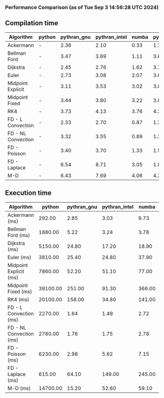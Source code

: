 ### Performance Comparison (as of Tue Sep  3 14:56:28 UTC 2024)
## Compilation time
Algorithm                 | python                    | pythran_gnu               | pythran_intel             | numba                     | pyccel_fortran_gnu        | pyccel_c_gnu              | pyccel_fortran_intel      | pyccel_c_intel           
------------------------- | ------------------------- | ------------------------- | ------------------------- | ------------------------- | ------------------------- | ------------------------- | ------------------------- | -------------------------
Ackermann                 | -                         | 2.36                      | 2.10                      | 0.33                      | 1.35                      | 1.25                      | 1.38                      | 1.34                     
Bellman Ford              | -                         | 3.47                      | 3.69                      | 1.11                      | 3.66                      | 3.94                      | 3.78                      | 4.45                     
Dijkstra                  | -                         | 2.45                      | 2.76                      | 1.62                      | 3.74                      | 3.98                      | 3.90                      | 4.44                     
Euler                     | -                         | 2.73                      | 3.08                      | 2.07                      | 3.66                      | 3.97                      | 3.78                      | 4.40                     
Midpoint Explicit         | -                         | 3.11                      | 3.53                      | 3.02                      | 3.86                      | 4.15                      | 3.95                      | 4.54                     
Midpoint Fixed            | -                         | 3.44                      | 3.80                      | 3.22                      | 3.89                      | 4.22                      | 4.01                      | 4.64                     
RK4                       | -                         | 3.73                      | 4.13                      | 3.76                      | 4.33                      | 4.59                      | 4.45                      | 5.03                     
FD - L Convection         | -                         | 2.33                      | 2.70                      | 0.87                      | 1.38                      | 3.90                      | 1.56                      | 4.38                     
FD - NL Convection        | -                         | 3.32                      | 3.55                      | 0.89                      | 1.38                      | 3.92                      | 1.56                      | 4.34                     
FD - Poisson              | -                         | 3.40                      | 3.70                      | 1.33                      | 1.51                      | 4.02                      | 2.73                      | 4.45                     
FD - Laplace              | -                         | 6.54                      | 8.71                      | 3.05                      | 1.80                      | 4.32                      | 2.06                      | 4.85                     
M-D                       | -                         | 6.43                      | 7.69                      | 4.06                      | 4.36                      | 4.46                      | 4.55                      | 5.25                     

## Execution time
Algorithm                 | python                    | pythran_gnu               | pythran_intel             | numba                     | pyccel_fortran_gnu        | pyccel_c_gnu              | pyccel_fortran_intel      | pyccel_c_intel           
------------------------- | ------------------------- | ------------------------- | ------------------------- | ------------------------- | ------------------------- | ------------------------- | ------------------------- | -------------------------
Ackermann (ms)            | 292.00                    | 2.85                      | 3.03                      | 9.73                      | 1.55                      | 1.50                      | 9.16                      | 4.76                     
Bellman Ford (ms)         | 1880.00                   | 5.22                      | 3.24                      | 3.78                      | 2.98                      | 5.94                      | -                         | 18.20                    
Dijkstra (ms)             | 5150.00                   | 24.80                     | 17.20                     | 18.90                     | 18.70                     | 29.70                     | -                         | 22.30                    
Euler (ms)                | 3810.00                   | 25.40                     | 24.80                     | 37.90                     | 15.60                     | 144.00                    | 13.50                     | 128.00                   
Midpoint Explicit (ms)    | 7860.00                   | 52.20                     | 51.10                     | 77.00                     | 22.70                     | 281.00                    | 15.40                     | 250.00                   
Midpoint Fixed (ms)       | 39100.00                  | 251.00                    | 91.30                     | 366.00                    | 75.30                     | 1390.00                   | 58.40                     | 1230.00                  
RK4 (ms)                  | 20100.00                  | 158.00                    | 34.80                     | 141.00                    | 34.20                     | 484.00                    | 37.40                     | 404.00                   
FD - L Convection (ms)    | 2270.00                   | 1.64                      | 1.49                      | 2.72                      | 1.82                      | 1.62                      | -                         | 4.20                     
FD - NL Convection (ms)   | 2780.00                   | 1.76                      | 1.75                      | 2.78                      | 2.10                      | 1.98                      | -                         | 4.15                     
FD - Poisson (ms)         | 6230.00                   | 2.98                      | 5.62                      | 7.15                      | 2.75                      | 3.80                      | -                         | 5.63                     
FD - Laplace (ms)         | 615.00                    | 64.10                     | 149.00                    | 245.00                    | 62.20                     | 254.00                    | -                         | 324.00                   
M-D (ms)                  | 14700.00                  | 15.20                     | 52.60                     | 59.10                     | 53.90                     | 59.20                     | 80.20                     | 60.80                    
